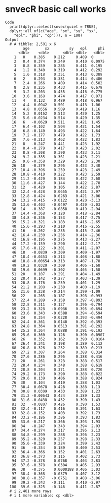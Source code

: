 # snvecR basic call works

    Code
      print(dplyr::select(snvec(quiet = TRUE),
      dplyr::all_of(c("age", "sx", "sy", "sx",
        "epl", "phi", "cp"))), n = 100)
    Output
      # A tibble: 2,501 x 6
            age       sx         sy   epl     phi
          <dbl>    <dbl>      <dbl> <dbl>   <dbl>
        1   0    0.385    0.212     0.409  0     
        2   0.4  0.374    0.249     0.410  0.0975
        3   0.8  0.359    0.285     0.411  0.195 
        4   1.2  0.340    0.319     0.412  0.292 
        5   1.6  0.318    0.351     0.413  0.389 
        6   2    0.293    0.381     0.414  0.486 
        7   2.4  0.266    0.409     0.414  0.582 
        8   2.8  0.235    0.433     0.415  0.679 
        9   3.2  0.203    0.455     0.416  0.775 
       10   3.6  0.168    0.474     0.417  0.871 
       11   4    0.132    0.489     0.418  0.967 
       12   4.4  0.0942   0.501     0.418  1.06  
       13   4.8  0.0556   0.509     0.419  1.16  
       14   5.2  0.0162   0.513     0.420  1.25  
       15   5.6 -0.0234   0.514     0.420  1.35  
       16   6   -0.0629   0.511     0.421  1.45  
       17   6.4 -0.102    0.504     0.421  1.54  
       18   6.8 -0.140    0.493     0.422  1.64  
       19   7.2 -0.177    0.479     0.422  1.73  
       20   7.6 -0.213    0.462     0.422  1.83  
       21   8   -0.247    0.441     0.423  1.92  
       22   8.4 -0.279    0.417     0.423  2.02  
       23   8.8 -0.308    0.390     0.423  2.11  
       24   9.2 -0.335    0.361     0.423  2.21  
       25   9.6 -0.358    0.329     0.423  2.30  
       26  10   -0.379    0.295     0.423  2.40  
       27  10.4 -0.396    0.259     0.423  2.49  
       28  10.8 -0.410    0.222     0.423  2.59  
       29  11.2 -0.420    0.184     0.422  2.68  
       30  11.6 -0.427    0.144     0.422  2.78  
       31  12   -0.429    0.105     0.422  2.87  
       32  12.4 -0.428    0.0655    0.421  2.97  
       33  12.8 -0.424    0.0263    0.421  3.06  
       34  13.2 -0.415   -0.0122    0.420 -3.13  
       35  13.6 -0.403   -0.0497    0.420 -3.03  
       36  14   -0.387   -0.0858    0.419 -2.94  
       37  14.4 -0.368   -0.120     0.418 -2.84  
       38  14.8 -0.346   -0.153     0.417 -2.75  
       39  15.2 -0.321   -0.183     0.416 -2.65  
       40  15.6 -0.293   -0.210     0.416 -2.55  
       41  16   -0.262   -0.235     0.415 -2.46  
       42  16.4 -0.230   -0.256     0.414 -2.36  
       43  16.8 -0.195   -0.275     0.413 -2.27  
       44  17.2 -0.159   -0.290     0.412 -2.17  
       45  17.6 -0.122   -0.301     0.411 -2.07  
       46  18   -0.0839  -0.309     0.409 -1.97  
       47  18.4 -0.0453  -0.313     0.408 -1.88  
       48  18.8 -0.00654 -0.313     0.407 -1.78  
       49  19.2  0.0320  -0.309     0.406 -1.68  
       50  19.6  0.0699  -0.302     0.405 -1.58  
       51  20    0.107   -0.291     0.404 -1.49  
       52  20.4  0.142   -0.277     0.403 -1.39  
       53  20.8  0.176   -0.259     0.401 -1.29  
       54  21.2  0.208   -0.238     0.400 -1.19  
       55  21.6  0.238   -0.214     0.399 -1.09  
       56  22    0.265   -0.187     0.398 -0.993 
       57  22.4  0.289   -0.158     0.397 -0.893 
       58  22.8  0.311   -0.127     0.396 -0.794 
       59  23.2  0.328   -0.0936    0.395 -0.694 
       60  23.6  0.343   -0.0588    0.394 -0.594 
       61  24    0.354   -0.0228    0.393 -0.494 
       62  24.4  0.361    0.0140    0.392 -0.393 
       63  24.8  0.364    0.0513    0.391 -0.292 
       64  25.2  0.364    0.0888    0.391 -0.192 
       65  25.6  0.360    0.126     0.390 -0.0907
       66  26    0.352    0.162     0.390  0.0104
       67  26.4  0.341    0.198     0.389  0.112 
       68  26.8  0.326    0.232     0.389  0.213 
       69  27.2  0.307    0.264     0.388  0.314 
       70  27.6  0.286    0.295     0.388  0.416 
       71  28    0.261    0.323     0.388  0.517 
       72  28.4  0.234    0.348     0.388  0.619 
       73  28.8  0.204    0.371     0.388  0.720 
       74  29.2  0.173    0.390     0.388  0.822 
       75  29.6  0.139    0.406     0.388  0.924 
       76  30    0.104    0.419     0.388  1.03  
       77  30.4  0.0678   0.428     0.388  1.13  
       78  30.8  0.0309   0.433     0.389  1.23  
       79  31.2 -0.00643  0.434     0.389  1.33  
       80  31.6 -0.0438   0.432     0.390  1.43  
       81  32   -0.0807   0.426     0.390  1.53  
       82  32.4 -0.117    0.416     0.391  1.63  
       83  32.8 -0.152    0.403     0.392  1.73  
       84  33.2 -0.186    0.386     0.393  1.83  
       85  33.6 -0.217    0.366     0.393  1.93  
       86  34   -0.247    0.343     0.394  2.03  
       87  34.4 -0.274    0.317     0.395  2.13  
       88  34.8 -0.299    0.288     0.396  2.23  
       89  35.2 -0.320    0.257     0.398  2.33  
       90  35.6 -0.339    0.224     0.399  2.43  
       91  36   -0.354    0.189     0.400  2.53  
       92  36.4 -0.366    0.152     0.401  2.63  
       93  36.8 -0.373    0.115     0.402  2.73  
       94  37.2 -0.378    0.0768    0.403  2.83  
       95  37.6 -0.378    0.0384    0.405  2.93  
       96  38   -0.375    0.0000188 0.406  3.03  
       97  38.4 -0.368   -0.0379    0.407  3.12  
       98  38.8 -0.357   -0.0751    0.408 -3.06  
       99  39.2 -0.343   -0.111     0.410 -2.97  
      100  39.6 -0.325   -0.146     0.411 -2.87  
      # i 2,401 more rows
      # i 1 more variable: cp <dbl>

